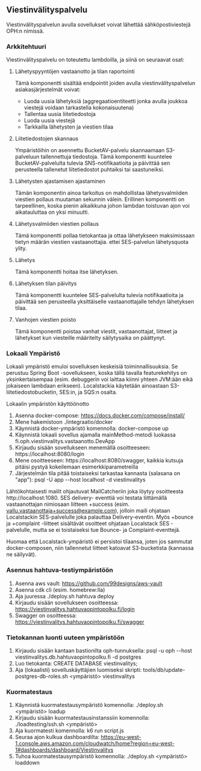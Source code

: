 ## Viestinvälityspalvelu

Viestinvälityspalvelun avulla sovellukset voivat lähettää sähköpostiviestejä OPH:n nimissä. 

### Arkkitehtuuri

Viestinvälityspalvelu on toteutettu lambdoilla, ja siinä on seuraavat osat:

1. Lähetyspyyntöjen vastaanotto ja tilan raportointi

    Tämä komponentti sisältää endpointit joiden avulla viestinvälityspalvelun asiakasjärjestelmät voivat:
    - Luoda uusia lähetyksiä (aggregaatioentiteetti jonka avulla joukkoa viestejä voidaan tarkastella kokonaisuutena)
    - Tallentaa uusia liitetiedostoja
    - Luoda uusia viestejä
    - Tarkkailla lähetysten ja viestien tilaa


2. Liitetiedostojen skannaus
    
    Ympäristöihin on asennettu BucketAV-palvelu skannaamaan S3-palveluun tallennettuja tiedostoja. Tämä komponentti
kuuntelee BucketAV-palvelulta tulevia SNS-notifikaatioita ja päivittää sen perusteella tallenetut liitetiedostot
puhtaiksi tai saastuneiksi.


3. Lähetysten ajastamisen ajastaminen

    Tämän komponentin ainoa tarkoitus on mahdollistaa lähetysvalmiiden viestien pollaus muutaman sekunnin välein.
Erillinen komponentti on tarpeellinen, koska pienin aikaikkuna johon lambdan toistuvan ajon voi aikatauluttaa on yksi
minuutti.


4. Lähetysvalmiiden viestien pollaus

    Tämä komponentti pollaa tietokantaa ja ottaa lähetykseen maksimissaan tietyn määrän viestien vastaanottajia. ettei
SES-palvelun lähetysquota ylity.


5. Lähetys

    Tämä komponentti hoitaa itse lähetyksen.


6. Lähetyksen tilan päivitys

    Tämä komponentti kuuntelee SES-palvelulta tulevia notifikaatioita ja päivittää sen perusteella yksittäiselle
vastaanottajalle tehdyn lähetyksen tilaa.


7. Vanhojen viestien poisto

    Tämä komponentti poistaa vanhat viestit, vastaanottajat, liitteet ja lähetykset kun viesteille määritelty
säilytysaika on päättynyt.


### Lokaali Ympäristö

Lokaali ympäristö emuloi sovelluksen keskeisiä toiminnallisuuksia. Se perustuu Spring Boot -sovellukseen, koska tällä
tavalla featurekehitys on yksinkertaisempaa (esim. debuggerin voi laittaa kiinni yhteen JVM:ään eikä jokaiseen
lambdaan erikseen). Localstackia käytetään ainoastaan S3-liitetiedostobucketin, SES:in, ja SQS:n osalta.

Lokaalin ympäristön käyttöönotto

1. Asenna docker-compose: https://docs.docker.com/compose/install/
2. Mene hakemistoon ./integraatio/docker
3. Käynnistä docker-ympäristö komennolla: docker-compose up
4. Käynnistä lokaali sovellus ajamalla mainMethod-metodi luokassa fi.oph.viestinvalitys.vastaanotto.DevApp
5. Kirjaudu sisään sovellukseen menemällä osoitteeseen: https://localhost:8080/login
6. Mene osoitteeseen: https://localhost:8080/swagger, kaikkia kutsuja pitäisi pystyä kokeilemaan esimerkkiparametreilla
7. Järjestelmän tila pitää toistaiseksi tarkastaa kannasta (salasana on "app"): psql -U app --host localhost -d viestinvalitys

Lähtökohtaisesti mailit ohjautuvat MailCatcheriin joka löytyy osoitteesta http://localhost:1080. SES delivery-
eventtiä voi testata liittämällä vastaanottajan nimiosaan liitteen +success (esim. vallu.vastaanottaja+success@example.com),
jolloin maili ohjataan Localstackin SES-palvelulle joka palauttaa Delivery-eventin. Myös +bounce ja +complaint
-liitteet sisältävät osoitteet ohjataan Localstack SES -palvelulle, mutta se ei toistaiseksi tue Bounce- ja
Complaint-eventtejä.

Huomaa että Localstack-ympäristö ei persistoi tilaansa, joten jos sammutat docker-composen, niin tallennetut liitteet
katoavat S3-bucketista (kannassa ne säilyvät).

### Asennus hahtuva-testiympäristöön

1. Asenna aws vault: https://github.com/99designs/aws-vault
2. Asenna cdk cli (esim. homebrew:lla)
3. Aja juuressa ./deploy.sh hahtuva deploy
4. Kirjaudu sisään sovellukseen osoitteessa: https://viestinvalitys.hahtuvaopintopolku.fi/login
5. Swagger on osoitteessa: https://viestinvalitys.hahtuvaopintopolku.fi/swagger

### Tietokannan luonti uuteen ympäristöön

1. Kirjaudu sisään kantaan bastionilta oph-tunnuksella: psql -u oph --host viestinvalitys.db.hahtuvaopintopolku.fi -d postgres
2. Luo tietokanta: CREATE DATABASE viestinvalitys;
3. Aja (lokaalisti) sovelluskäyttäjien luomiseksi skripti: tools/db/update-postgres-db-roles.sh <ympäristö> viestinvalitys

### Kuormatestaus

1. Käynnistä kuormatestausympäristö komennolla: ./deploy.sh <ympäristö> loadup
2. Kirjaudu sisään kuormatestausinstanssiin komennolla: ./loadtesting/ssh.sh <ympäristö>
3. Aja kuormatesti komennolla: k6 run script.js
4. Seuraa ajon kulkua dashboardilta: https://eu-west-1.console.aws.amazon.com/cloudwatch/home?region=eu-west-1#dashboards/dashboard/Viestinvalitys
5. Tuhoa kuormatestausympäristö komennolla: ./deploy.sh <ympäristö> loaddown
